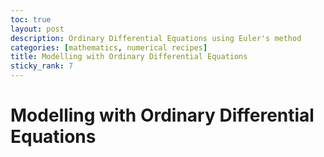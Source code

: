 ```yaml
---
toc: true
layout: post
description: Ordinary Differential Equations using Euler's method
categories: [mathematics, numerical recipes]
title: Modelling with Ordinary Differential Equations
sticky_rank: 7
---
```


# Modelling with Ordinary Differential Equations
 
